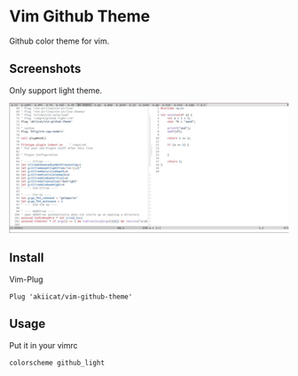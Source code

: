 # Vim Github Theme

Github color theme for vim.

## Screenshots

Only support light theme.

![C syntax](./c.jpg)

## Install

Vim-Plug

```vim
Plug 'akiicat/vim-github-theme'
```

## Usage

Put it in your vimrc

```vim
colorscheme github_light
```

